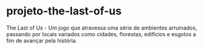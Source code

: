 # projeto-the-last-of-us
The Last of Us - Um jogo que atravessa uma série de ambientes arruinados, passando por locais variados como cidades, florestas, edifícios e esgotos a fim de avançar pela história.
